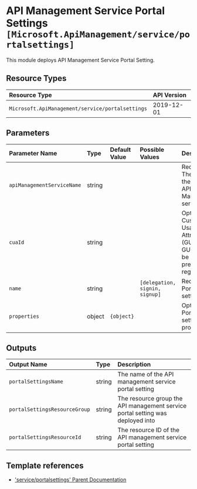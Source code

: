 # API Management Service Portal Settings `[Microsoft.ApiManagement/service/portalsettings]`

This module deploys API Management Service Portal Setting.

## Resource Types

| Resource Type | API Version |
| :-- | :-- |
| `Microsoft.ApiManagement/service/portalsettings` | 2019-12-01 |

## Parameters

| Parameter Name | Type | Default Value | Possible Values | Description |
| :-- | :-- | :-- | :-- | :-- |
| `apiManagementServiceName` | string |  |  | Required. The name of the of the API Management service. |
| `cuaId` | string |  |  | Optional. Customer Usage Attribution ID (GUID). This GUID must be previously registered |
| `name` | string |  | `[delegation, signin, signup]` | Required. Portal setting name |
| `properties` | object | `{object}` |  | Optional. Portal setting properties. |

## Outputs

| Output Name | Type | Description |
| :-- | :-- | :-- |
| `portalSettingsName` | string | The name of the API management service portal setting |
| `portalSettingsResourceGroup` | string | The resource group the API management service portal setting was deployed into |
| `portalSettingsResourceId` | string | The resource ID of the API management service portal setting |

## Template references

- ['service/portalsettings' Parent Documentation](https://docs.microsoft.com/en-us/azure/templates/Microsoft.ApiManagement/service)
